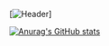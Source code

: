 [![Header](https://i.ibb.co/g4HqFjg/Colorful-Planets-Outer-Space-General-Twitch-Banner.png "Header")]

[![Anurag's GitHub stats](https://github-readme-stats.vercel.app/api?username=Ayush-projects)](https://github.com/anuraghazra/github-readme-stats)

<!--
**Ayush-projects/Ayush-projects** is a ✨ _special_ ✨ repository because its `README.md` (this file) appears on your GitHub profile.

Here are some ideas to get you started:

- 🔭 I’m currently working on ...
- 🌱 I’m currently learning ...
- 👯 I’m looking to collaborate on ...
- 🤔 I’m looking for help with ...
- 💬 Ask me about ...
- 📫 How to reach me: ...
- 😄 Pronouns: ...
- ⚡ Fun fact: ...
-->
